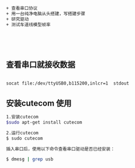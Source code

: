 ```bash

+ 查看串口协议
+ 用一台纯净电脑从头搭建，写搭建步骤
+ 研究驱动
+ 测试车道线模型帧率






```




## 查看串口就接收数据
```bash

socat file:/dev/ttyUSB0,b115200,inlcr=1  stdout

```

## 安装cutecom 使用
```bash
1.安装cutecom
$sudo apt-get install cutecom

2.运行cutecom
$ sudo cutecom

插入串口后，使用以下命令查看串口驱动是否已经安装：

$ dmesg | grep usb
```
